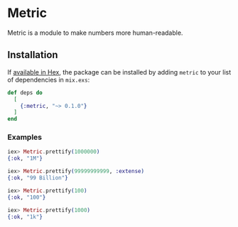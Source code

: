 # Metric

Metric is a module to make numbers more human-readable.

## Installation

If [available in Hex](https://hex.pm/docs/publish), the package can be installed
by adding `metric` to your list of dependencies in `mix.exs`:

```elixir
def deps do
  [
    {:metric, "~> 0.1.0"}
  ]
end
```

### Examples
```elixir
iex> Metric.prettify(1000000)
{:ok, "1M"}

iex> Metric.prettify(99999999999, :extense)
{:ok, "99 Billion"}

iex> Metric.prettify(100)
{:ok, "100"}

iex> Metric.prettify(1000)
{:ok, "1k"}
```


